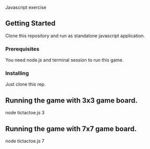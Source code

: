 Javascript exercise

## Getting Started

Clone this repository and run as standalone javascript application.

### Prerequisites

You need node.js and terminal session to run this game.

### Installing

Just clone this rep.

## Running the game with 3x3 game board.

node tictactoe.js 3

## Running the game with 7x7 game board.

node tictactoe.js 7
